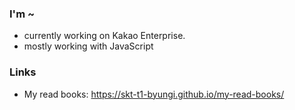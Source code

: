 ### I'm ~
- currently working on Kakao Enterprise.
- mostly working with JavaScript

### Links
- My read books: https://skt-t1-byungi.github.io/my-read-books/
